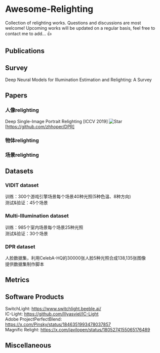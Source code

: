 # Awesome-Relighting

Collection of relighting works. Questions and discussions are most welcome! Upcoming works will be updated on a regular basis, feel free to contact me to add... :thumbsup:

## Publications

## Survey
Deep Neural Models for Illumination Estimation and Relighting: A Survey 

## Papers

### 人像relighting
Deep Single-Image Portrait Relighting [ICCV 2019] ![Star](https://img.shields.io/github/stars/zhhoper/DPR.svg?style=social&label=Stars)[https://github.com/zhhoper/DPR]

### 物体relighting

### 场景relighting

## Datasets
### VIDIT dataset
训练：300个游戏引擎场景每个场景40种光照(5种色温、8种方向)   
测试&验证：45个场景  
### Multi-Illumination dataset
训练：985个室内场景每个场景25种光照  
测试&验证：30个场景  
### DPR dataset
人脸数据集，利用CelebA-HQ的30000张人脸5种光照合成138,135张图像  
提供数据集制作脚本  
## Metrics

## Software Products
SwitchLight: https://www.switchlight.beeble.ai/   
IC-Light: https://github.com/lllyasviel/IC-Light   
Adobe ProjectPerfectBlend: https://x.com/Pinsky/status/1846351993478037857   
Magnific Relight: https://x.com/javilopen/status/1805274155065176489   

## Miscellaneous

[^_^]: # ### Star History

[^_^]: # ## Star History

[^_^]: # [![Star History Chart](https://api.star-history.com/svg?repos=liuzr17/Awesome-Relighting&type=Date)](https://star-history.com/#liuzr17/Awesome-Relighting&Date)
